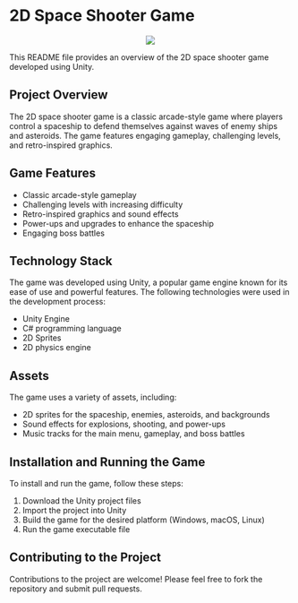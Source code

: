 # 2D Space Shooter Game
<p align="center">
  <img src="https://user-images.githubusercontent.com/104893311/212919349-6f70d8d2-5b7f-4934-b1f1-cf4456ab5472.png">
</p>

This README file provides an overview of the 2D space shooter game developed using Unity.

## Project Overview

The 2D space shooter game is a classic arcade-style game where players control a spaceship to defend themselves against waves of enemy ships and asteroids. The game features engaging gameplay, challenging levels, and retro-inspired graphics.

## Game Features

* Classic arcade-style gameplay
* Challenging levels with increasing difficulty
* Retro-inspired graphics and sound effects
* Power-ups and upgrades to enhance the spaceship
* Engaging boss battles

## Technology Stack

The game was developed using Unity, a popular game engine known for its ease of use and powerful features. The following technologies were used in the development process:

* Unity Engine
* C# programming language
* 2D Sprites
* 2D physics engine

## Assets

The game uses a variety of assets, including:

* 2D sprites for the spaceship, enemies, asteroids, and backgrounds
* Sound effects for explosions, shooting, and power-ups
* Music tracks for the main menu, gameplay, and boss battles

## Installation and Running the Game

To install and run the game, follow these steps:

1. Download the Unity project files
2. Import the project into Unity
3. Build the game for the desired platform (Windows, macOS, Linux)
4. Run the game executable file

## Contributing to the Project

Contributions to the project are welcome! Please feel free to fork the repository and submit pull requests.
